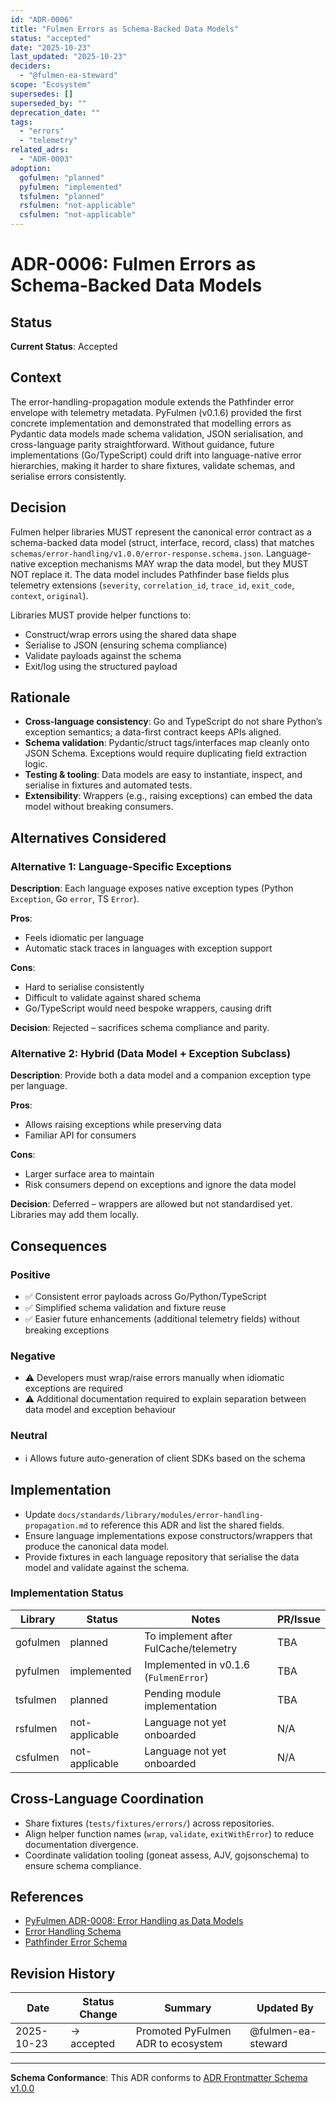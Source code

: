 ```yaml
---
id: "ADR-0006"
title: "Fulmen Errors as Schema-Backed Data Models"
status: "accepted"
date: "2025-10-23"
last_updated: "2025-10-23"
deciders:
  - "@fulmen-ea-steward"
scope: "Ecosystem"
supersedes: []
superseded_by: ""
deprecation_date: ""
tags:
  - "errors"
  - "telemetry"
related_adrs:
  - "ADR-0003"
adoption:
  gofulmen: "planned"
  pyfulmen: "implemented"
  tsfulmen: "planned"
  rsfulmen: "not-applicable"
  csfulmen: "not-applicable"
---
```


# ADR-0006: Fulmen Errors as Schema-Backed Data Models

## Status

**Current Status**: Accepted

## Context

The error-handling-propagation module extends the Pathfinder error envelope with telemetry metadata. PyFulmen
(v0.1.6) provided the first concrete implementation and demonstrated that modelling errors as Pydantic data models
made schema validation, JSON serialisation, and cross-language parity straightforward. Without guidance, future
implementations (Go/TypeScript) could drift into language-native error hierarchies, making it harder to share
fixtures, validate schemas, and serialise errors consistently.

## Decision

Fulmen helper libraries MUST represent the canonical error contract as a schema-backed data model (struct,
interface, record, class) that matches `schemas/error-handling/v1.0.0/error-response.schema.json`. Language-native
exception mechanisms MAY wrap the data model, but they MUST NOT replace it. The data model includes Pathfinder
base fields plus telemetry extensions (`severity`, `correlation_id`, `trace_id`, `exit_code`, `context`, `original`).

Libraries MUST provide helper functions to:

- Construct/wrap errors using the shared data shape
- Serialise to JSON (ensuring schema compliance)
- Validate payloads against the schema
- Exit/log using the structured payload

## Rationale

- **Cross-language consistency**: Go and TypeScript do not share Python’s exception semantics; a data-first contract
  keeps APIs aligned.
- **Schema validation**: Pydantic/struct tags/interfaces map cleanly onto JSON Schema. Exceptions would require
  duplicating field extraction logic.
- **Testing & tooling**: Data models are easy to instantiate, inspect, and serialise in fixtures and automated tests.
- **Extensibility**: Wrappers (e.g., raising exceptions) can embed the data model without breaking consumers.

## Alternatives Considered

### Alternative 1: Language-Specific Exceptions

**Description**: Each language exposes native exception types (Python `Exception`, Go `error`, TS `Error`).

**Pros**:

- Feels idiomatic per language
- Automatic stack traces in languages with exception support

**Cons**:

- Hard to serialise consistently
- Difficult to validate against shared schema
- Go/TypeScript would need bespoke wrappers, causing drift

**Decision**: Rejected – sacrifices schema compliance and parity.

### Alternative 2: Hybrid (Data Model + Exception Subclass)

**Description**: Provide both a data model and a companion exception type per language.

**Pros**:

- Allows raising exceptions while preserving data
- Familiar API for consumers

**Cons**:

- Larger surface area to maintain
- Risk consumers depend on exceptions and ignore the data model

**Decision**: Deferred – wrappers are allowed but not standardised yet. Libraries may add them locally.

## Consequences

### Positive

- ✅ Consistent error payloads across Go/Python/TypeScript
- ✅ Simplified schema validation and fixture reuse
- ✅ Easier future enhancements (additional telemetry fields) without breaking exceptions

### Negative

- ⚠️ Developers must wrap/raise errors manually when idiomatic exceptions are required
- ⚠️ Additional documentation required to explain separation between data model and exception behaviour

### Neutral

- ℹ️ Allows future auto-generation of client SDKs based on the schema

## Implementation

- Update `docs/standards/library/modules/error-handling-propagation.md` to reference this ADR and list the shared
  fields.
- Ensure language implementations expose constructors/wrappers that produce the canonical data model.
- Provide fixtures in each language repository that serialise the data model and validate against the schema.

### Implementation Status

| Library  | Status         | Notes                                 | PR/Issue |
| -------- | -------------- | ------------------------------------- | -------- |
| gofulmen | planned        | To implement after FulCache/telemetry | TBA      |
| pyfulmen | implemented    | Implemented in v0.1.6 (`FulmenError`) | TBA      |
| tsfulmen | planned        | Pending module implementation         | TBA      |
| rsfulmen | not-applicable | Language not yet onboarded            | N/A      |
| csfulmen | not-applicable | Language not yet onboarded            | N/A      |

## Cross-Language Coordination

- Share fixtures (`tests/fixtures/errors/`) across repositories.
- Align helper function names (`wrap`, `validate`, `exitWithError`) to reduce documentation divergence.
- Coordinate validation tooling (goneat assess, AJV, gojsonschema) to ensure schema compliance.

## References

- [PyFulmen ADR-0008: Error Handling as Data Models](../../../pyfulmen/docs/development/adr/ADR-0008-error-handling-as-data-models.md)
- [Error Handling Schema](../../../schemas/error-handling/v1.0.0/error-response.schema.json)
- [Pathfinder Error Schema](../../../schemas/pathfinder/v1.0.0/error-response.schema.json)

## Revision History

| Date       | Status Change | Summary                            | Updated By         |
| ---------- | ------------- | ---------------------------------- | ------------------ |
| 2025-10-23 | → accepted    | Promoted PyFulmen ADR to ecosystem | @fulmen-ea-steward |

---

**Schema Conformance**: This ADR conforms to [ADR Frontmatter Schema v1.0.0](https://schemas.fulmenhq.dev/standards/adr-frontmatter-v1.0.0.json)
